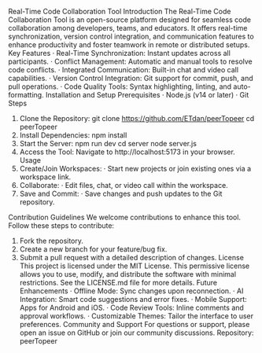 Real-Time Code Collaboration Tool
Introduction
The Real-Time Code Collaboration Tool is an open-source platform designed for seamless code collaboration among developers, teams, and educators. It offers real-time synchronization, version control integration, and communication features to enhance productivity and foster teamwork in remote or distributed setups.
Key Features
·	Real-Time Synchronization: Instant updates across all participants.
·	Conflict Management: Automatic and manual tools to resolve code conflicts.
·	Integrated Communication: Built-in chat and video call capabilities.
·	Version Control Integration: Git support for commit, push, and pull operations.
·	Code Quality Tools: Syntax highlighting, linting, and auto-formatting.
Installation and Setup
Prerequisites
·	Node.js (v14 or later)
·	Git
Steps
1.	Clone the Repository:
    git clone https://github.com/ETdan/peerTopeer
    cd peerTopeer
2.	Install Dependencies:
    npm install
3.	Start the Server:
    npm run dev
    cd server
    node server.js
4.	Access the Tool: Navigate to http://localhost:5173 in your browser.
Usage
1.	Create/Join Workspaces:
·	Start new projects or join existing ones via a workspace link.
1.	Collaborate:
·	Edit files, chat, or video call within the workspace.
1.	Save and Commit:
·	Save changes and push updates to the Git repository.

Contribution Guidelines
We welcome contributions to enhance this tool. Follow these steps to contribute:
1.	Fork the repository.
2.	Create a new branch for your feature/bug fix.
3.	Submit a pull request with a detailed description of changes.
License
This project is licensed under the MIT License. This permissive license allows you to use, modify, and distribute the software with minimal restrictions. See the LICENSE.md file for more details.
Future Enhancements
·	Offline Mode: Sync changes upon reconnection.
·	AI Integration: Smart code suggestions and error fixes.
·	Mobile Support: Apps for Android and iOS.
·	Code Review Tools: Inline comments and approval workflows.
·	Customizable Themes: Tailor the interface to user preferences.
Community and Support
For questions or support, please open an issue on GitHub or join our community discussions.
Repository: peerTopeer
